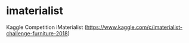 # imaterialist
Kaggle Competition iMaterialist (https://www.kaggle.com/c/imaterialist-challenge-furniture-2018)
